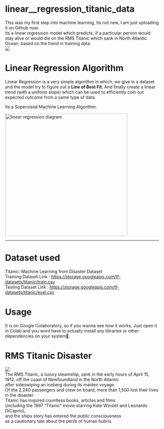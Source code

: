 # linear__regression_titanic_data

This was my first step into machine learning, Its not new, I am just uploading it on Github now.<br>
Its a linear regression model which predicts, if a particular person would stay alive or would die on the RMS Titanic which sank in North Atlantic Ocean, based on the trend in training data.
<br>
<img src="https://wallpapercave.com/wp/wp2829351.jpg"><br>

# Linear Regression Algorithm 

Linear Regression is a very simple algorithm in which, we give in a dataset and the model try to figure out a <b> Line of Best Fit</b>. 
And finally create a linear trend (with a uniform slope) which can be used to efficiently coin out expected outcome from a same type of data.

Its a Supervised Machine Learning Algorithm.
<br>

<img src="https://www.researchgate.net/profile/Hieu_Tran33/publication/333457161/figure/fig3/AS:763959762247682@1559153609649/Linear-Regression-model-sample-illustration.ppm" alt="linear regression diagram" height="400em">

<hr>


# Dataset used

Titanic: Machine Learning from Disaster Dataset<br>
Training Dataset Link : https://storage.googleapis.com/tf-datasets/titanic/train.csv  <br>
Testing Dataset Link : https://storage.googleapis.com/tf-datasets/titanic/eval.csv    <br>


# Usage

It is on Google Colaboratory, so if you wanna see how it works, Just open it in Colab and you wont have to actually install any libraries or other dependencies on your system🙂.


# RMS Titanic Disaster
<img src="https://wallpapercave.com/wp/wp2608250.jpg"><br>
The RMS Titanic, a luxury steamship, sank in the early hours of April 15, 1912, off the coast of Newfoundland in the North Atlantic <br>after sideswiping an iceberg during its maiden voyage. <br> Of the 2,240 passengers and crew on board, more than 1,500 lost their lives in the disaster.<br> Titanic has inspired countless books, articles and films <br>(including the 1997 “Titanic” movie starring Kate Winslet and Leonardo DiCaprio),<br> and the ships story has entered the public consciousness<br> as a cautionary tale about the perils of human hubris.
